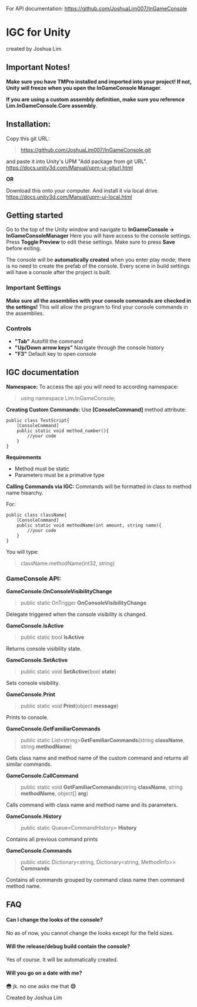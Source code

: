 For API documentation:
https://github.com/JoshuaLim007/InGameConsole


# IGC for Unity
created by Joshua Lim

## Important Notes!
**Make sure you have TMPro installed and imported into your project! If not, Unity will freeze when you open the InGameConsole Manager**.

**If you are using a custom assembly definition, make sure you reference Lim.InGameConsole.Core assembly**.

## Installation:

Copy this git URL:
>https://github.com/JoshuaLim007/InGameConsole.git

and paste it into Unity's UPM "Add package from git URL".
https://docs.unity3d.com/Manual/upm-ui-giturl.html

**OR**

Download this onto your computer. And install it via local drive.
https://docs.unity3d.com/Manual/upm-ui-local.html


## Getting started

Go to the top of the Unity window and navigate to **InGameConsole -> InGameConsoleManager**
Here you will have access to the console settings. Press **Toggle Preview** to edit these settings. Make sure to press **Save** before exiting.

The console will be **automatically created** when you enter play mode; there is no need to create the prefab of the console. Every scene in build settings will have a console after the project is built.


### Important Settings
**Make sure all the assemblies with your console commands are checked in the settings!** This will allow the program to find your console commands in the assemblies.

### Controls
- **"Tab"** Autofill the command
- **"Up/Down arrow keys"** Navigate through the console history
- **"F3"** Default key to open console

## IGC documentation

 **Namespace:**
To access the api you will need to according namespace:
>using namespace Lim.InGameConsole;

 **Creating Custom Commands:**
Use **[ConsoleCommand]** method attribute:
```
public class TestScript{
	[ConsoleCommand]
	public static void method_number(){
		//your code
	}
}
```

**Requirements**
- Method must be static
- Parameters must be a primative type

 **Calling Commands via IGC:**
Commands will be formatted in class to method name hiearchy. 

For:

```
public class className{
	[ConsoleCommand]
	public static void methodName(int amount, string name){
		//your code
	}
}
```
You will type:
>className.methodName(int32, string)

### GameConsole API:


**GameConsole.OnConsoleVisibilityChange**
>public static OnTrigger **OnConsoleVisibilityChange**

Delegate triggered when the console visibility is changed.

**GameConsole.IsActive**
>public static bool **IsActive**

Returns console visibility state.

**GameConsole.SetActive**
>public static void **SetActive**(bool **state**)

Sets console visibility.

**GameConsole.Print**
>public static void **Print**(object **message**)

Prints to console.

**GameConsole.GetFamiliarCommands**
>public static List<string<l>>**GetFamiliarCommands**(string **className**, string **methodName**)

Gets class name and method name of the custom command and returns all similar commands.

**GameConsole.CallCommand**
>public static void **GetFamiliarCommands**(string **className**, string **methodName**, object[] **arg**)

Calls command with class name and method name and its parameters.

**GameConsole.History**
>public static Queue<CommandHistory<l>> **History**

Contains all previous command prints

**GameConsole.Commands**
>public static Dictionary<string, Dictionary<string, MethodInfo>> **Commands**

Contains all commands grouped by command class name then command method name.

## FAQ
#### Can I change the looks of the console?
No as of now, you cannot change the looks except for the field sizes.
#### Will the release/debug build contain the console?
Yes of course. It will be automatically created.
#### Will you go on a date with me?
**😳** jk. no one asks me that **😔**

Created by Joshua Lim
